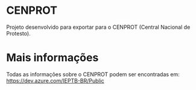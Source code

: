 # CENPROT
Projeto desenvolvido para exportar para o CENPROT (Central Nacional de Protesto).

# Mais informações
Todas as informações sobre o CENPROT podem ser encontradas em: https://dev.azure.com/IEPTB-BR/Public